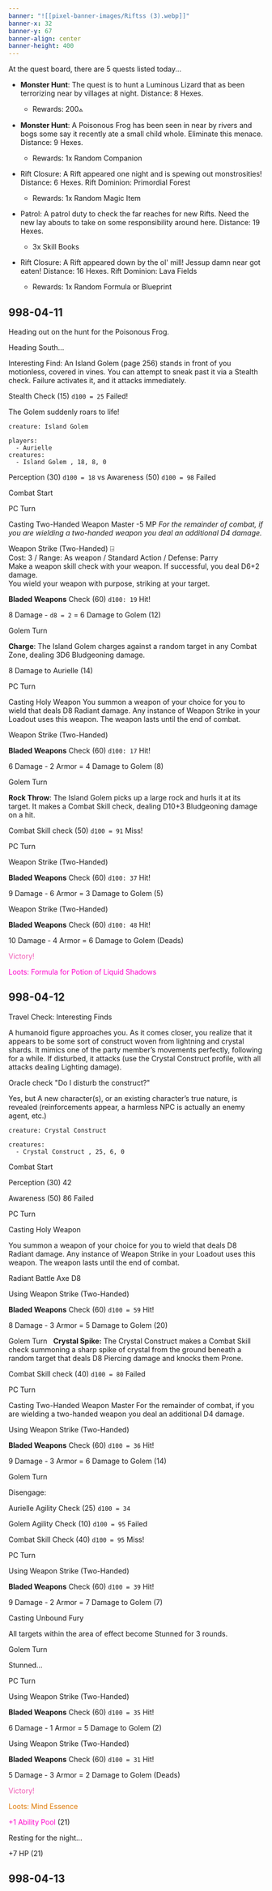 ```yaml
---
banner: "![[pixel-banner-images/Riftss (3).webp]]"
banner-x: 32
banner-y: 67
banner-align: center
banner-height: 400
---
```

At the quest board, there are 5 quests listed today...

- **Monster Hunt**: The quest is to hunt a Luminous Lizard that as been terrorizing near by villages at night. Distance: 8 Hexes. 
	- Rewards: 200⟑

- **Monster Hunt**: A Poisonous Frog has been seen in near by rivers and bogs some say it recently ate a small child whole. Eliminate this menace. Distance: 9 Hexes. 
	- Rewards: 1x Random Companion

- Rift Closure: A Rift appeared one night and is spewing out monstrosities! Distance: 6 Hexes. Rift Dominion:  Primordial Forest
	-  Rewards: 1x Random Magic Item

- Patrol: A patrol duty to check the far reaches for new Rifts. Need the new lay abouts to take on some responsibility around here. Distance: 19 Hexes. 
	- 3x Skill Books

- Rift Closure: A Rift appeared down by the ol' mill! Jessup damn near got eaten! Distance: 16 Hexes. Rift Dominion:  Lava Fields
	-  Rewards: 1x Random Formula or Blueprint


## 998-04-11

Heading out on the hunt for the Poisonous Frog.

Heading South...

Interesting Find:  An Island Golem (page 256) stands in front of you motionless, covered in vines. You can attempt to sneak past it via a Stealth 
check. Failure activates it, and it attacks immediately.

Stealth Check (15) `d100 = 25` Failed!

The Golem suddenly roars to life!

```statblock
creature: Island Golem
```


```encounter
players:
  - Aurielle
creatures:
  - Island Golem , 18, 8, 0
```


Perception (30) `d100 = 18`
vs 
Awareness (50) `d100 = 98` Failed

Combat Start

PC Turn

Casting Two-Handed Weapon Master -5 MP
*For the remainder of combat, if you are wielding a two-handed weapon you deal an additional D4 damage.*

Weapon Strike (Two-Handed) ⍈  
Cost: 3 / Range: As weapon / Standard Action / Defense: Parry  
Make a weapon skill check with your weapon. If successful, you deal D6+2 damage.  
You wield your weapon with purpose, striking at your target.

**Bladed Weapons** Check (60) `d100: 19` Hit!

8 Damage - `d8 = 2` = 6 Damage to Golem (12)

Golem Turn

**Charge**: The Island Golem charges against a random target in any Combat Zone, dealing 3D6 Bludgeoning damage.

8 Damage to Aurielle (14)

PC Turn 

Casting Holy Weapon
You summon a weapon of your choice for you to wield that deals D8 Radiant damage. Any instance of Weapon Strike in your Loadout uses this weapon. The weapon lasts until the end of combat.

Weapon Strike (Two-Handed)

**Bladed Weapons** Check (60) `d100: 17` Hit!

6 Damage - 2 Armor = 4 Damage to Golem (8)

Golem Turn

**Rock Throw**: The Island Golem picks up a large rock and hurls it at its target. It makes a Combat Skill check, dealing D10+3 Bludgeoning damage on a hit.

Combat Skill check (50) `d100 = 91` Miss!

PC Turn

Weapon Strike (Two-Handed)

**Bladed Weapons** Check (60) `d100: 37` Hit!

9 Damage - 6 Armor = 3 Damage to Golem (5)

Weapon Strike (Two-Handed)

**Bladed Weapons** Check (60) `d100: 48` Hit!

10 Damage - 4 Armor = 6 Damage to Golem (Deads)

<span style="color:rgb(241, 91, 181)">Victory!</span>

<font color="#ff00cc">Loots: Formula for Potion of Liquid Shadows</font>
## 998-04-12

Travel Check: Interesting Finds

A humanoid figure approaches you. As it comes closer, you realize that it appears to be some sort of construct woven from lightning and crystal shards. It mimics one of the party member’s movements perfectly, following for a while. If disturbed, it attacks (use the Crystal Construct profile, with all attacks dealing Lighting damage).

Oracle check "Do I disturb the construct?" 

Yes, but A new character(s), or an existing character’s true nature, is revealed (reinforcements appear, a harmless NPC is actually an enemy agent, etc.)

```statblock
creature: Crystal Construct
```

```encounter
creatures:
  - Crystal Construct , 25, 6, 0
```

Combat Start

Perception (30) 42

Awareness (50) 86 Failed

PC Turn

Casting Holy Weapon

You summon a weapon of your choice for you to wield that deals D8 Radiant damage. Any instance of Weapon Strike in your Loadout uses this weapon. The weapon lasts until the end of combat.

Radiant Battle Axe D8

Using Weapon Strike (Two-Handed) 

**Bladed Weapons** Check (60) `d100 = 59` Hit!

8 Damage - 3 Armor = 5 Damage to Golem (20)

Golem Turn
 
**Crystal Spike:** The Crystal Construct makes a Combat Skill check summoning a sharp spike of crystal from the ground beneath a random target that deals D8 Piercing damage and knocks them Prone.

Combat Skill check (40) `d100 = 80` Failed

PC Turn

Casting Two-Handed Weapon Master
For the remainder of combat, if you are wielding a two-handed weapon you deal an additional D4 damage.

Using Weapon Strike (Two-Handed)

**Bladed Weapons** Check (60) `d100 = 36` Hit!

9 Damage - 3 Armor = 6 Damage to Golem (14)

Golem Turn

Disengage:

Aurielle Agility Check (25) `d100 = 34`

Golem Agility Check (10) `d100 = 95` Failed

Combat Skill Check (40) `d100 = 95` Miss!

PC Turn 

Using Weapon Strike (Two-Handed) 

**Bladed Weapons** Check (60) `d100 = 39` Hit!

9 Damage - 2 Armor = 7 Damage to Golem (7)

Casting Unbound Fury

All targets within the area of effect become Stunned for 3 rounds.

Golem Turn

Stunned...

PC Turn

Using Weapon Strike (Two-Handed) 

**Bladed Weapons** Check (60) `d100 = 35` Hit!

6 Damage - 1 Armor = 5 Damage to Golem (2)

Using Weapon Strike (Two-Handed) 

**Bladed Weapons** Check (60) `d100 = 31` Hit!

5 Damage - 3 Armor = 2 Damage to Golem (Deads)

<span style="color:rgb(241, 91, 181)">Victory!</span>

<font color="#de7802">Loots: Mind Essence</font> 

<font color="#ff00cc">+1 Ability Pool</font> (21)

Resting for the night...

+7 HP (21)
## 998-04-13

